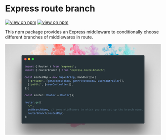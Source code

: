 # Express route branch
[![view on npm](http://img.shields.io/npm/v/express-route-branch-beta.svg)](https://www.npmjs.org/package/express-route-branch-beta)
[![view on npm](http://img.shields.io/npm/l/express-route-branch-beta.svg)](https://www.npmjs.org/package/express-route-branch-beta)

This npm package provides an Express middleware to conditionally choose different branches of middlewares in route.

![the usage of the package](https://github.com/raymondyan/express-route-branch/blob/main/router-branch-diagram.png?raw=true)


